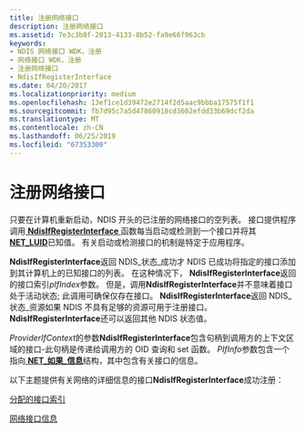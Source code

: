 ```yaml
---
title: 注册网络接口
description: 注册网络接口
ms.assetid: 7e3c3b0f-2013-4133-8b52-fa9e66f963cb
keywords:
- NDIS 网络接口 WDK，注册
- 网络接口 WDK，注册
- 注册网络接口
- NdisIfRegisterInterface
ms.date: 04/20/2017
ms.localizationpriority: medium
ms.openlocfilehash: 13ef1ce1d39472e2714f2d5aac9bbba17575f1f1
ms.sourcegitcommit: fb7d95c7a5d47860918cd3602efdd33b69dcf2da
ms.translationtype: MT
ms.contentlocale: zh-CN
ms.lasthandoff: 06/25/2019
ms.locfileid: "67353300"
---
```

# <a name="registering-a-network-interface"></a>注册网络接口





只要在计算机重新启动，NDIS 开头的已注册的网络接口的空列表。 接口提供程序调用[ **NdisIfRegisterInterface** ](https://docs.microsoft.com/windows-hardware/drivers/ddi/content/ndis/nf-ndis-ndisifregisterinterface)函数每当启动或检测到一个接口并将其[ **NET\_LUID**](https://docs.microsoft.com/windows/desktop/api/ifdef/ns-ifdef-net_luid_lh)已知值。 有关启动或检测接口的机制是特定于应用程序。

**NdisIfRegisterInterface**返回 NDIS\_状态\_成功才 NDIS 已成功将指定的接口添加到其计算机上的已知接口的列表。 在这种情况下， **NdisIfRegisterInterface**返回的接口索引*pIfIndex*参数。 但是，调用**NdisIfRegisterInterface**并不意味着接口处于活动状态; 此调用可确保仅存在接口。 **NdisIfRegisterInterface**返回 NDIS\_状态\_资源如果 NDIS 不具有足够的资源可用于注册接口。 **NdisIfRegisterInterface**还可以返回其他 NDIS 状态值。

*ProviderIfContext*的参数**NdisIfRegisterInterface**包含句柄到调用方的上下文区域的接口-此句柄是传递给调用方的 OID 查询和 set 函数。 *PIfInfo*参数包含一个指向[ **NET\_如果\_信息**](https://docs.microsoft.com/windows-hardware/drivers/ddi/content/ndis/ns-ndis-_net_if_information)结构，其中包含有关接口的信息。

以下主题提供有关网络的详细信息的接口**NdisIfRegisterInterface**成功注册：

[分配的接口索引](allocating-an-interface-index.md)

[网络接口信息](network-interface-information.md)

 

 





